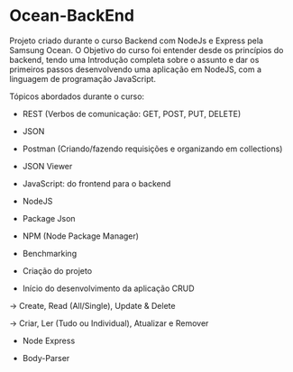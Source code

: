 # Ocean-BackEnd

Projeto criado durante o curso Backend com NodeJs e Express pela Samsung Ocean.
O Objetivo do curso foi entender desde os princípios do backend, tendo uma Introdução completa sobre o assunto e dar os primeiros passos desenvolvendo uma aplicação em NodeJS, com a linguagem de programação JavaScript.

Tópicos abordados durante o curso:

- REST (Verbos de comunicação: GET, POST, PUT, DELETE)

- JSON

- Postman (Criando/fazendo requisições e organizando em collections)

- JSON Viewer

- JavaScript: do frontend para o backend

- NodeJS

- Package Json

- NPM (Node Package Manager)

- Benchmarking

- Criação do projeto

- Início do desenvolvimento da aplicação CRUD

-> Create, Read (All/Single), Update & Delete

-> Criar, Ler (Tudo ou Individual), Atualizar e Remover

- Node Express

- Body-Parser
